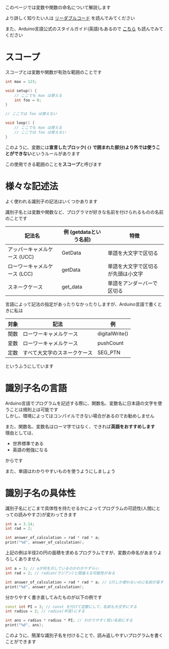 このページでは変数や関数の命名について解説します

より詳しく知りたい人は [リーダブルコード](www.amazon.co.jp/dp/4873115655) を読んでみてください

また、Arduino言語公式のスタイルガイド(英語)もあるので [こちら](https://docs.arduino.cc/learn/contributions/arduino-writing-style-guide) も読んでみてください

# スコープ

スコープとは変数や関数が有効な範囲のことです

```c++
int max = 123;

void setup() {
    // ここでも max は使える
    int foo = 0;
}

// ここでは foo は使えない

void loop() {
    // ここでも max は使える
    // ここでは foo は使えない
}
```

このように、変数には**宣言したブロック( `{}` で囲まれた部分)より外では使うことができない**というルールがあります

この使用できる範囲のことを**スコープ**と呼びます

# 様々な記述法

よく使われる識別子の記法はいくつかあります

識別子名とは変数や関数など、プログラマが好きな名前を付けられるものの名前のことです

| 記法名                        | 例 (getdataという名前) | 特徴                               | 
| ----------------------------- | ---------------------- | ---------------------------------- | 
| アッパーキャメルケース (UCC)  | GetData                | 単語を大文字で区切る               | 
| ローワーキャメルケース  (LCC) | getData                | 単語を大文字で区切るが先頭は小文字 | 
| スネークケース                | get_data               | 単語をアンダーバーで区切る         | 

言語によって記法の指定があったりなかったりしますが、Arduino言語で書くときに私は

| 対象 | 記法                         | 例             | 
| ---- | ---------------------------- | -------------- | 
| 関数 | ローワーキャメルケース       | digitalWrite() | 
| 変数 | ローワーキャメルケース       | pushCount      | 
| 定数 | すべて大文字のスネークケース | SEG_PTN        | 

というふうにしています

# 識別子名の言語

Arduino言語でプログラムを記述する際に、関数名、変数名に日本語の文字を使うことは規則上は可能です  
しかし、環境によってはコンパイルできない場合があるのでお勧めしません

また、関数名、変数名はローマ字ではなく、できれば**英語をおすすめします**  
理由としては、

* 世界標準である
* 英語の勉強になる

からです

また、単語はわかりやすいものを使うようにしましょう

# 識別子名の具体性

識別子名にどこまで具体性を持たせるかによってプログラムの可読性(人間にとっての読みやすさ)が変わってきます

```c++
int a = 3.14;
int rad = 2;

int answer_of_calculation = rad * rad * a;
print("%d", answer_of_calculation);
```
上記の例は半径2の円の面積を求めるプログラムですが、変数の命名があまりよろしくありません

```c++
int a = 3; // aが何を示しているのかわかりずらい
int rad = 2; // radian(ラジアン)と間違える可能性がある

int answer_of_calculation = rad * rad * a; // 1行しか使わないのに名前が長すぎる
print("%d", answer_of_calculation);
```

分かりやすく書き直してみたものが以下の例です

```c++
const int PI = 3; // const を付けて定数にして、名前も大文字にする
int radius = 2; // radius(半径)にする

int ans = radius * radius * PI; // わかりやすく短い名前にする
print("%d", ans);
```

このように、簡潔な識別子名を付けることで、読み返しやすいプログラムを書くことができます